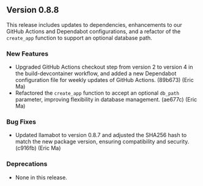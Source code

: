 ## Version 0.8.8

This release includes updates to dependencies, enhancements to our GitHub Actions and Dependabot configurations, and a refactor of the `create_app` function to support an optional database path.

### New Features

- Upgraded GitHub Actions checkout step from version 2 to version 4 in the build-devcontainer workflow, and added a new Dependabot configuration file for weekly updates of GitHub Actions. (89b673) (Eric Ma)
- Refactored the `create_app` function to accept an optional `db_path` parameter, improving flexibility in database management. (ae677c) (Eric Ma)

### Bug Fixes

- Updated llamabot to version 0.8.7 and adjusted the SHA256 hash to match the new package version, ensuring compatibility and security. (c916fb) (Eric Ma)

### Deprecations

- None in this release.
